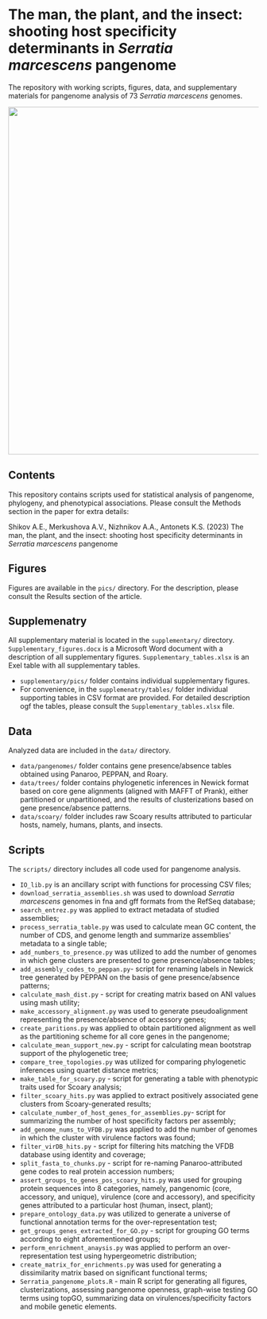 # The man, the plant, and the insect: shooting host specificity determinants in <i>Serratia marcescens</i> pangenome
The repository with working scripts, figures, data, and supplementary materials for pangenome analysis of 73 <i>Serratia marcescens</i> genomes.

<img src="https://github.com/lab7arriam/Serratia_pangenome_2023/blob/main/pics/fig3.svg?sanitize=true" width="700" height="700">


## Contents 

This repository contains scripts used for statistical analysis of pangenome, phylogeny, and phenotypical associations. Please consult the Methods section in the paper for extra details:

Shikov A.E., Merkushova A.V., Nizhnikov A.A., Antonets K.S. (2023) The man, the plant, and the insect: shooting host specificity determinants in <i>Serratia marcescens</i> pangenome


## Figures
Figures are available in the `pics/` directory. For the description, please consult the Results section of the article.

## Supplemenatry
All supplementary material is located in the `supplementary/` directory. 
`Supplementary_figures.docx` is a Microsoft Word document with a description of all supplementary figures.
`Supplementary_tables.xlsx` is an Exel table with all supplementary tables.

* `supplementary/pics/` folder contains individual supplementary figures.
* For convenience, in the `supplemenatry/tables/` folder individual supporting tables in CSV format are provided. For detailed description ogf the tables, please consult the `Supplementary_tables.xlsx` file.

## Data
Analyzed data are included in the `data/` directory.

* `data/pangenomes/` folder contains gene presence/absence tables obtained using Panaroo, PEPPAN, and Roary.
* `data/trees/` folder contains phylogenetic inferences in Newick format based on core gene alignments (aligned with MAFFT of Prank), either partitioned or unpartitioned, and the results of clusterizations based on gene presence/absence patterns.
* `data/scoary/` folder includes raw Scoary results attributed to particular hosts, namely, humans, plants, and insects.

## Scripts
The `scripts/` directory includes all code used for pangenome analysis.
* `IO_lib.py` is an ancillary script with functions for processing CSV files;
* `download_serratia_assemblies.sh` was used to download  <i>Serratia marcescens</i> genomes in fna and gff formats from the RefSeq database;
* `search_entrez.py` was applied to extract metadata of studied assemblies;
* `process_serratia_table.py` was used to calculate mean GC content, the number of CDS, and genome length and summarize assemblies' metadata to a single table;
* `add_numbers_to_presence.py` was utilized to add the number of genomes in which gene clusters are presented to gene presence/absence tables;
* `add_assembly_codes_to_peppan.py`- script for renaming labels in Newick tree generated by PEPPAN on the basis of gene presence/absence patterns;
* `calculate_mash_dist.py` - script for creating matrix based on ANI values using mash utility;
* `make_accessory_alignment.py` was used to generate pseudoalignment representing the presence/absence of accessory genes;
* `create_paritions.py` was applied to obtain partitioned alignment as well as the partitioning scheme for all core genes in the pangenome;
* `calculate_mean_support_new.py` - script for calculating mean bootstrap support of the phylogenetic tree;
* `compare_tree_topologies.py` was utilized for comparing phylogenetic inferences using quartet distance metrics;
* `make_table_for_scoary.py` - script for generating a table with phenotypic traits used for Scoary analysis;
* `filter_scoary_hits.py` was applied to extract positively associated gene clusters from Scoary-generated results;
* `calculate_number_of_host_genes_for_assemblies.py`- script for summarizing the number of host specificity factors per assembly;
* `add_genome_nums_to_VFDB.py` was applied to add the number of genomes in which the cluster with virulence factors was found;
* `filter_virDB_hits.py` - script for filtering hits matching the VFDB database using identity and coverage;
* `split_fasta_to_chunks.py` - script for re-naming Panaroo-attributed gene codes to real protein accession numbers;
* `assert_groups_to_genes_pos_scoary_hits.py` was used for grouping protein sequences into 8 categories, namely, pangenomic (core, accessory, and unique), virulence (core and accessory), and specificity genes attributed to a particular host (human, insect, plant);
* `prepare_ontology_data.py` was utilized to generate a universe of functional annotation terms for the over-representation test;
* `get_groups_genes_extracted_for_GO.py` - script for grouping GO terms according to eight aforementioned groups;
* `perform_enrichment_anaysis.py` was applied to perform an over-representation test using hypergeometric distribution;
* `create_matrix_for_enrichments.py` was used for generating a dissimilarity matrix based on significant functional terms;
* `Serratia_pangenome_plots.R` - main R script for generating all figures, clusterizations, assessing pangenome openness, graph-wise testing GO terms using topGO, summarizing data on virulences/specificity factors and mobile genetic elements.

